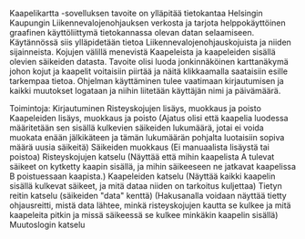 Kaapelikartta -sovelluksen tavoite on ylläpitää tietokantaa Helsingin Kaupungin
Liikennevalojenohjauksen verkosta ja tarjota helppokäyttöinen graafinen
käyttöliittymä tietokannassa olevan datan selaamiseen.
	Käytännössä siis ylläpidetään tietoa Liikennevalojenohjauskojuista ja niiden sijainneista.
Kojujen välillä menevistä Kaapeleista ja kaapeleiden sisällä olevien säikeiden datasta.
	Tavoite olisi luoda jonkinnäköinen karttanäkymä johon kojut ja kaapelit voitaisiin piirtää
ja näitä klikkaamalla saataisiin esille tarkempaa tietoa.
	Ohjelman käyttäminen tulee vaatimaan kirjautumisen ja kaikki muutokset logataan ja niihin
liitetään käyttäjän nimi ja päivämäärä.
	
Toimintoja:
	Kirjautuminen
	Risteyskojujen lisäys, muokkaus ja poisto
	Kaapeleiden lisäys, muokkaus ja poisto
		(Ajatus olisi että kaapelia luodessa määritetään sen sisällä kulkevien
		säikeiden lukumäärä, jotai ei voida muokata enään jälkikäteen ja tämän
		lukumäärän pohjalta luotaisiin sopiva määrä uusia säikeitä)
	Säikeiden muokkaus (Ei manuaalista lisäystä tai poistoa)
	Risteyskojujen katselu
		(Näyttää että mihin kaapelista A tulevat säikeet on kytketty kaapin sisällä,
		ja mihin säikeeseen ne jatkavat kaapelissa B poistuessaan kaapista.)
	Kaapeleiden katselu
		(Näyttää kaikki kaapelin sisällä kulkevat säikeet, ja mitä dataa niiden on tarkoitus
		kuljettaa)
	Tietyn reitin katselu (säikeiden "data" kenttä)
		(Hakusanalla voidaan näyttää tietty ohjausreitti, mistä data lähtee, minkä risteyskojujen
		kautta se kulkee ja mitä kaapeleita pitkin ja missä säikeessä se kulkee minkäkin kaapelin
		sisällä)
	Muutoslogin katselu